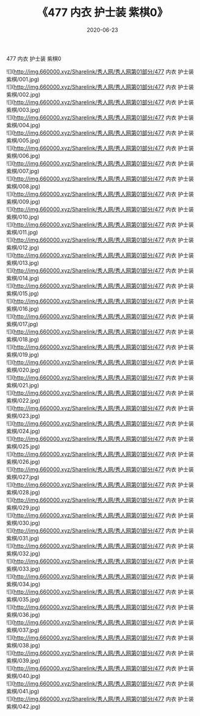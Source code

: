 ﻿---
layout: post
title:  《477 内衣 护士装 紫棋0》
date:   2020-06-23
img: http://img.660000.xyz/Sharelink/秀人网/秀人网第01部分/477 内衣 护士装 紫棋0/000.jpg
categories: [美女, 清纯, 唯美]
---

477 内衣 护士装 紫棋0

  ![](http://img.660000.xyz/Sharelink/秀人网/秀人网第01部分/477 内衣 护士装 紫棋/001.jpg) <br> ![](http://img.660000.xyz/Sharelink/秀人网/秀人网第01部分/477 内衣 护士装 紫棋/002.jpg) <br> ![](http://img.660000.xyz/Sharelink/秀人网/秀人网第01部分/477 内衣 护士装 紫棋/003.jpg) <br> ![](http://img.660000.xyz/Sharelink/秀人网/秀人网第01部分/477 内衣 护士装 紫棋/004.jpg) <br> ![](http://img.660000.xyz/Sharelink/秀人网/秀人网第01部分/477 内衣 护士装 紫棋/005.jpg) <br> ![](http://img.660000.xyz/Sharelink/秀人网/秀人网第01部分/477 内衣 护士装 紫棋/006.jpg) <br> ![](http://img.660000.xyz/Sharelink/秀人网/秀人网第01部分/477 内衣 护士装 紫棋/007.jpg) <br> ![](http://img.660000.xyz/Sharelink/秀人网/秀人网第01部分/477 内衣 护士装 紫棋/008.jpg) <br> ![](http://img.660000.xyz/Sharelink/秀人网/秀人网第01部分/477 内衣 护士装 紫棋/009.jpg) <br> ![](http://img.660000.xyz/Sharelink/秀人网/秀人网第01部分/477 内衣 护士装 紫棋/010.jpg) <br> ![](http://img.660000.xyz/Sharelink/秀人网/秀人网第01部分/477 内衣 护士装 紫棋/011.jpg) <br> ![](http://img.660000.xyz/Sharelink/秀人网/秀人网第01部分/477 内衣 护士装 紫棋/012.jpg) <br> ![](http://img.660000.xyz/Sharelink/秀人网/秀人网第01部分/477 内衣 护士装 紫棋/013.jpg) <br> ![](http://img.660000.xyz/Sharelink/秀人网/秀人网第01部分/477 内衣 护士装 紫棋/014.jpg) <br> ![](http://img.660000.xyz/Sharelink/秀人网/秀人网第01部分/477 内衣 护士装 紫棋/015.jpg) <br> ![](http://img.660000.xyz/Sharelink/秀人网/秀人网第01部分/477 内衣 护士装 紫棋/016.jpg) <br> ![](http://img.660000.xyz/Sharelink/秀人网/秀人网第01部分/477 内衣 护士装 紫棋/017.jpg) <br> ![](http://img.660000.xyz/Sharelink/秀人网/秀人网第01部分/477 内衣 护士装 紫棋/018.jpg) <br> ![](http://img.660000.xyz/Sharelink/秀人网/秀人网第01部分/477 内衣 护士装 紫棋/019.jpg) <br> ![](http://img.660000.xyz/Sharelink/秀人网/秀人网第01部分/477 内衣 护士装 紫棋/020.jpg) <br> ![](http://img.660000.xyz/Sharelink/秀人网/秀人网第01部分/477 内衣 护士装 紫棋/021.jpg) <br> ![](http://img.660000.xyz/Sharelink/秀人网/秀人网第01部分/477 内衣 护士装 紫棋/022.jpg) <br> ![](http://img.660000.xyz/Sharelink/秀人网/秀人网第01部分/477 内衣 护士装 紫棋/023.jpg) <br> ![](http://img.660000.xyz/Sharelink/秀人网/秀人网第01部分/477 内衣 护士装 紫棋/024.jpg) <br> ![](http://img.660000.xyz/Sharelink/秀人网/秀人网第01部分/477 内衣 护士装 紫棋/025.jpg) <br> ![](http://img.660000.xyz/Sharelink/秀人网/秀人网第01部分/477 内衣 护士装 紫棋/026.jpg) <br> ![](http://img.660000.xyz/Sharelink/秀人网/秀人网第01部分/477 内衣 护士装 紫棋/027.jpg) <br> ![](http://img.660000.xyz/Sharelink/秀人网/秀人网第01部分/477 内衣 护士装 紫棋/028.jpg) <br> ![](http://img.660000.xyz/Sharelink/秀人网/秀人网第01部分/477 内衣 护士装 紫棋/029.jpg) <br> ![](http://img.660000.xyz/Sharelink/秀人网/秀人网第01部分/477 内衣 护士装 紫棋/030.jpg) <br> ![](http://img.660000.xyz/Sharelink/秀人网/秀人网第01部分/477 内衣 护士装 紫棋/031.jpg) <br> ![](http://img.660000.xyz/Sharelink/秀人网/秀人网第01部分/477 内衣 护士装 紫棋/032.jpg) <br> ![](http://img.660000.xyz/Sharelink/秀人网/秀人网第01部分/477 内衣 护士装 紫棋/033.jpg) <br> ![](http://img.660000.xyz/Sharelink/秀人网/秀人网第01部分/477 内衣 护士装 紫棋/034.jpg) <br> ![](http://img.660000.xyz/Sharelink/秀人网/秀人网第01部分/477 内衣 护士装 紫棋/035.jpg) <br> ![](http://img.660000.xyz/Sharelink/秀人网/秀人网第01部分/477 内衣 护士装 紫棋/036.jpg) <br> ![](http://img.660000.xyz/Sharelink/秀人网/秀人网第01部分/477 内衣 护士装 紫棋/037.jpg) <br> ![](http://img.660000.xyz/Sharelink/秀人网/秀人网第01部分/477 内衣 护士装 紫棋/038.jpg) <br> ![](http://img.660000.xyz/Sharelink/秀人网/秀人网第01部分/477 内衣 护士装 紫棋/039.jpg) <br> ![](http://img.660000.xyz/Sharelink/秀人网/秀人网第01部分/477 内衣 护士装 紫棋/040.jpg) <br> ![](http://img.660000.xyz/Sharelink/秀人网/秀人网第01部分/477 内衣 护士装 紫棋/041.jpg) <br> ![](http://img.660000.xyz/Sharelink/秀人网/秀人网第01部分/477 内衣 护士装 紫棋/042.jpg) <br>